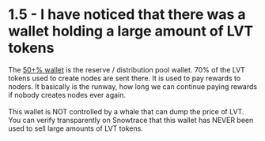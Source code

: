 # 1.5 - I have noticed that there was a wallet holding a large amount of LVT tokens

The [50+% wallet](https://snowtrace.io/token/0xff579d6259dedcc80488c9b89d2820bcb5609160?a=0x051d6213f7186f31f40f3e2ac9e7c8c682fdf1c9) is the reserve / distribution pool wallet. 70% of the LVT tokens used to create nodes are sent there. It is used to pay rewards to noders. It basically is the runway, how long we can continue paying rewards if nobody creates nodes ever again.\
\
This wallet is NOT controlled by a whale that can dump the price of LVT. You can verify transparently on Snowtrace that this wallet has NEVER been used to sell large amounts of LVT tokens.
